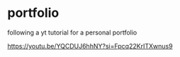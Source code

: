 # portfolio
following a yt tutorial for a personal portfolio

https://youtu.be/YQCDUJ6hhNY?si=Fpcq22KrITXwnus9
